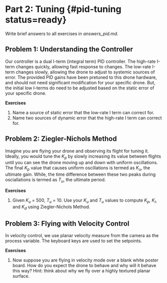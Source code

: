 # Part 2: Tuning {#pid-tuning status=ready}

Write brief answers to all exercises in <i>answers_pid.md</i>.

## Problem 1: Understanding the Controller
Our controller is a dual I-term (integral term) PID controller. The high-rate I-term changes quickly, allowing fast response to changes. The low-rate I-term changes slowly, allowing the drone to adjust to systemic sources of error. The provided PID gains have been pretuned to this drone hardware, and should not need significant modification for your specific drone. But, the initial low I-terms do need to be adjusted based on the static error of your specific drone.  

**Exercises**  
  1. Name a source of static error that the low-rate I term can correct for.  
  2. Name two sources of dynamic error that the high-rate I term can correct for.  
  
## Problem 2: Ziegler-Nichols Method
Imagine you are flying your drone and observing its flight for tuning it. Ideally, you would tune the $K_p$ by slowly increasing its value between flights until you can see the drone moving up and down with uniform oscillations. The final $K_p$ value that causes uniform oscillations is termed as $K_u$, the ultimate gain. While, the time difference between these two peaks during osciallations is termed as $T_u$, the ultimate period.
  
  **Exercises** 
   1. Given $K_u$ = 500, $T_u$ = 10. Use your $K_u$ and $T_u$ values to compute $K_p$, $K_i$, and $K_d$ using Ziegler-Nichols Method. 
   

## Problem 3: Flying with Velocity Control 
In velocity control, we use planar velocity measure from the camera as the process variable. The keyboard keys are used to set the setpoints.

  **Exercises** 
  1. Now suppose you are flying in velocity mode over a blank white poster board. How do you expect the drone to behave and why will it behave this way? Hint: think about why we fly over a highly textured planar surface.
